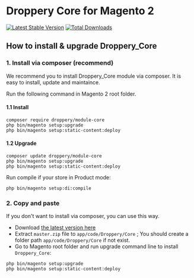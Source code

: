 # Droppery Core for Magento 2

[![Latest Stable Version](https://poser.pugx.org/droppery/module-core/v/stable)](https://packagist.org/packages/droppery/module-core)
[![Total Downloads](https://poser.pugx.org/droppery/module-core/downloads)](https://packagist.org/packages/droppery/module-core)

## How to install & upgrade Droppery_Core

### 1. Install via composer (recommend)

We recommend you to install Droppery_Core module via composer. It is easy to install, update and maintaince.

Run the following command in Magento 2 root folder.

#### 1.1 Install

```
composer require droppery/module-core
php bin/magento setup:upgrade
php bin/magento setup:static-content:deploy
```

#### 1.2 Upgrade

```
composer update droppery/module-core
php bin/magento setup:upgrade
php bin/magento setup:static-content:deploy
```

Run compile if your store in Product mode:

```
php bin/magento setup:di:compile
```

### 2. Copy and paste

If you don't want to install via composer, you can use this way. 

- Download [the latest version here](https://github.com/droppery/module-core/archive/master.zip) 
- Extract `master.zip` file to `app/code/Droppery/Core` ; You should create a folder path `app/code/Droppery/Core` if not exist.
- Go to Magento root folder and run upgrade command line to install `Droppery_Core`:

```
php bin/magento setup:upgrade
php bin/magento setup:static-content:deploy
```
